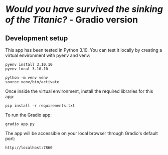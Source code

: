  # _Would you have survived the sinking of the Titanic?_ - **Gradio version**

## Development setup

This app has been tested in Python 3.10. You can test it locally by creating a virtual environment with pyenv and venv:

```
pyenv install 3.10.10
pyenv local 3.10.10

python -m venv venv
source venv/bin/activate
```

Once inside the virtual environment, install the required libraries for this app:

```
pip install -r requirements.txt
```

To run the Gradio app:

```
gradio app.py
```

The app will be accessible on your local browser through Gradio's default port:
```
http://localhost:7860
```
